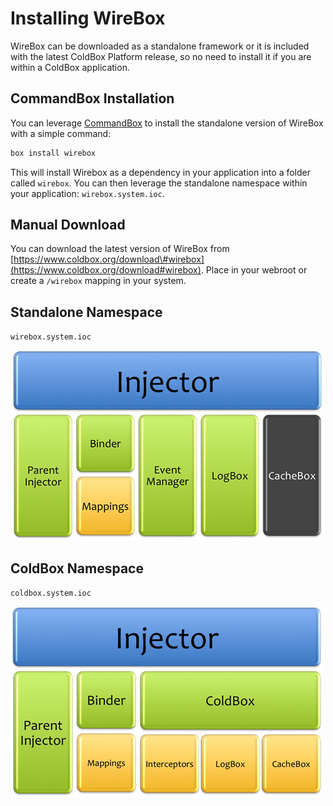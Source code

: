 # Installing WireBox

WireBox can be downloaded as a standalone framework or it is included with the latest ColdBox Platform release, so no need to install it if you are within a ColdBox application.

## CommandBox Installation

You can leverage [CommandBox](http://www.ortussolutions.com/products/commandbox) to install the standalone version of WireBox with a simple command:

```bash
box install wirebox
```

This will install Wirebox as a dependency in your application into a folder called `wirebox`. You can then leverage the standalone namespace within your application: `wirebox.system.ioc`.

## Manual Download

You can download the latest version of WireBox from [https://www.coldbox.org/download\#wirebox](https://www.coldbox.org/download#wirebox). Place in your webroot or create a `/wirebox` mapping in your system.

## Standalone Namespace

`wirebox.system.ioc`

![](.gitbook/assets/installing_wireboxsystem.jpg)

## ColdBox Namespace

`coldbox.system.ioc`

![](.gitbook/assets/installing_coldboxsystem.jpg)

